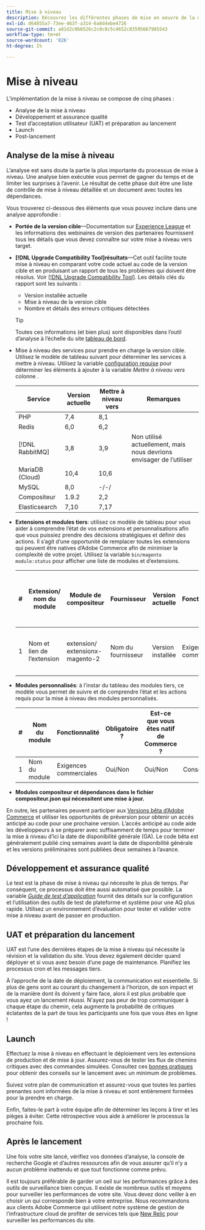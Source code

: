 ```yaml
---
title: Mise à niveau
description: Découvrez les différentes phases de mise en oeuvre de la mise à niveau pour les projets Adobe Commerce.
exl-id: d64855a7-73ee-463f-a314-6a8d4ebe4726
source-git-commit: a81d2c0b6526c2c8c8c5c4652c83595667985543
workflow-type: tm+mt
source-wordcount: '826'
ht-degree: 1%

---
```


# Mise à niveau

L’implémentation de la mise à niveau se compose de cinq phases :

- Analyse de la mise à niveau
- Développement et assurance qualité
- Test d’acceptation utilisateur (UAT) et préparation au lancement
- Launch
- Post-lancement

## Analyse de la mise à niveau

L’analyse est sans doute la partie la plus importante du processus de mise à niveau. Une analyse bien exécutée vous permet de gagner du temps et de limiter les surprises à l’avenir. Le résultat de cette phase doit être une liste de contrôle de mise à niveau détaillée et un document avec toutes les dépendances.

Vous trouverez ci-dessous des éléments que vous pouvez inclure dans une analyse approfondie :

- **Portée de la version cible**—Documentation sur [Experience League](../../release/release-notes/overview.md) et les informations des webinaires de version des partenaires fournissent tous les détails que vous devez connaître sur votre mise à niveau vers target.

- **[!DNL Upgrade Compatibility Tool]résultats**—Cet outil facilite toute mise à niveau en comparant votre code actuel au code de la version cible et en produisant un rapport de tous les problèmes qui doivent être résolus. Voir [[!DNL Upgrade Compatibility Tool]](../upgrade-compatibility-tool/overview.md). Les détails clés du rapport sont les suivants :

   - Version installée actuelle
   - Mise à niveau de la version cible
   - Nombre et détails des erreurs critiques détectées

  >[!TIP]
  >
  >Toutes ces informations (et bien plus) sont disponibles dans l’outil d’analyse à l’échelle du site [tableau de bord](../../tools/site-wide-analysis-tool/dashboard.md).

- Mise à niveau des services pour prendre en charge la version cible. Utilisez le modèle de tableau suivant pour déterminer les services à mettre à niveau. Utilisez la variable [configuration requise](../../installation/system-requirements.md) pour déterminer les éléments à ajouter à la variable _Mettre à niveau vers_ colonne .


  | Service | Version actuelle | Mettre à niveau vers | Remarques |
  |-----------------|-----------------|------------|----------------------------------------------------------|
  | PHP | 7,4 | 8,1 |                                                          |
  | Redis | 6,0 | 6,2 |                                                          |
  | [!DNL RabbitMQ] | 3,8 | 3,9 | Non utilisé actuellement, mais nous devrions envisager de l’utiliser |
  | MariaDB (Cloud) | 10,4 | 10,6 |                                                          |
  | MySQL | 8,0 | -/-/ |                                                          |
  | Compositeur | 1.9.2 | 2,2 |                                                          |
  | Elasticsearch | 7,10 | 7,17 |                                                          |

- **Extensions et modules tiers**: utilisez ce modèle de tableau pour vous aider à comprendre l’état de vos extensions et personnalisations afin que vous puissiez prendre des décisions stratégiques et définir des actions. Il s’agit d’une opportunité de remplacer toutes les extensions qui peuvent être natives d’Adobe Commerce afin de minimiser la complexité de votre projet. Utilisez la variable `bin/magento module:status` pour afficher une liste de modules et d’extensions.

  | # | Extension/<br>nom du module | Module de compositeur | Fournisseur | Version actuelle | Fonctionnalité | Compatible avec la dernière version<br>Version de Commerce ? | Problèmes | Est-ce que vous êtes natif de Commerce ? | Action | Remarques |
  |---|-----------------------------|------------------------------------|-------------|-------------------|-----------------------|---------------------------------------------|--------------------------------------------------|---------------------|-------------------------|-------|
  | 1 | Nom et lien de l’extension | extension/<br>extensionx-magento-2 | Nom du fournisseur | Version installée | Exigences commerciales | Oui/Non | Liste des problèmes identifiés rencontrés avec cette extension | Oui/Non | Conserver/Remplacer<br>Supprimer |       |

- **Modules personnalisés**: à l’instar du tableau des modules tiers, ce modèle vous permet de suivre et de comprendre l’état et les actions requis pour la mise à niveau des modules personnalisés.

  | # | Nom du module | Fonctionnalité | Obligatoire ? | Est-ce que vous êtes natif de Commerce ? | Action | Remarques |
  |---|--------------|-----------------------|-----------|---------------------|---------------------|-------|
  | 1 | Nom du module | Exigences commerciales | Oui/Non | Oui/Non | Conserver/Remplacer/Supprimer |       |

- **Modules compositeur et dépendances dans le fichier compositeur.json qui nécessitent une mise à jour.**

En outre, les partenaires peuvent participer aux [Versions bêta d’Adobe Commerce](../../release/beta.md) et utiliser les opportunités de préversion pour obtenir un accès anticipé au code pour une prochaine version. L’accès anticipé au code aide les développeurs à se préparer avec suffisamment de temps pour terminer la mise à niveau d’ici la date de disponibilité générale (GA). Le code bêta est généralement publié cinq semaines avant la date de disponibilité générale et les versions préliminaires sont publiées deux semaines à l’avance.

## Développement et assurance qualité

Le test est la phase de mise à niveau qui nécessite le plus de temps. Par conséquent, ce processus doit être aussi automatisé que possible. La variable _[Guide de test d’application](https://developer.adobe.com/commerce/testing/guide/)_ fournit des détails sur la configuration et l’utilisation des outils de test de plateforme et système pour une AQ plus rapide. Utilisez un environnement d’évaluation pour tester et valider votre mise à niveau avant de passer en production.

## UAT et préparation du lancement

UAT est l’une des dernières étapes de la mise à niveau qui nécessite la révision et la validation du site. Vous devez également décider quand déployer et si vous avez besoin d’une page de maintenance. Planifiez les processus cron et les messages tiers.

À l’approche de la date de déploiement, la communication est essentielle. Si plus de gens sont au courant du changement à l&#39;horizon, de son impact et de la manière dont ils doivent y faire face, alors il est plus probable que vous ayez un lancement réussi. N&#39;ayez pas peur de trop communiquer à chaque étape du chemin, cela augmente la probabilité de critiques éclatantes de la part de tous les participants une fois que vous êtes en ligne !

## Launch

Effectuez la mise à niveau en effectuant le déploiement vers les extensions de production et de mise à jour. Assurez-vous de tester les flux de chemins critiques avec des commandes simulées. Consultez ces [bonnes pratiques](../prepare/best-practices.md) pour obtenir des conseils sur le lancement avec un minimum de problèmes.

Suivez votre plan de communication et assurez-vous que toutes les parties prenantes sont informées de la mise à niveau et sont entièrement formées pour la prendre en charge.

Enfin, faites-le part à votre équipe afin de déterminer les leçons à tirer et les pièges à éviter. Cette rétrospective vous aide à améliorer le processus la prochaine fois.

## Après le lancement

Une fois votre site lancé, vérifiez vos données d’analyse, la console de recherche Google et d’autres ressources afin de vous assurer qu’il n’y a aucun problème inattendu et que tout fonctionne comme prévu.

Il est toujours préférable de garder un oeil sur les performances grâce à des outils de surveillance bien conçus. Il existe de nombreux outils et moyens pour surveiller les performances de votre site. Vous devez donc veiller à en choisir un qui corresponde bien à votre entreprise. Nous recommandons aux clients Adobe Commerce qui utilisent notre système de gestion de l’infrastructure cloud de profiter de services tels que [New Relic](https://experienceleague.adobe.com/docs/commerce-cloud-service/user-guide/monitor/new-relic/new-relic-service.html) pour surveiller les performances du site.

